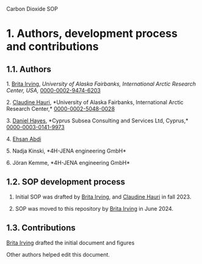 Carbon Dioxide SOP

# 1\. Authors, development process and contributions

## 1.1. Authors

1\. [Brita Irving](<https://github.com/britairving>), *University of Alaska Fairbanks, International Arctic Research Center, USA,* [0000-0002-9474-6203](<https://orcid.org/0000-0002-9474-6203>)

2\. [Claudine Hauri](<https://github.com/chauri>), \*University of Alaska Fairbanks, International Arctic Research Center,\* [0000-0002-5048-0028](<https://orcid.org/0000-0002-5048-0028>)

3\. [Daniel Hayes](<https://github.com/glidermann>), \*Cyprus Subsea Consulting and Services Ltd, Cyprus,\* [0000-0003-0141-9973](<https://orcid.org/0000-0003-0141-9973>)

4\. [Ehsan Abdi](<https://github.com/e-abdi>)

5\. Nadja Kinski, \*4H-JENA engineering GmbH\*

6\. Jöran Kemme, \*4H-JENA engineering GmbH\*

## 1.2. SOP development process

1) Initial SOP was drafted by [Brita Irving](<https://github.com/britairving>), and [Claudine Hauri](<https://github.com/chauri>) in fall 2023.

2) SOP was moved to this repository by [Brita Irving](<https://github.com/britairving>) in June 2024.

## 1.3. Contributions

[Brita Irving](<https://github.com/britairving>) drafted the initial document and figures

Other authors helped edit this document.